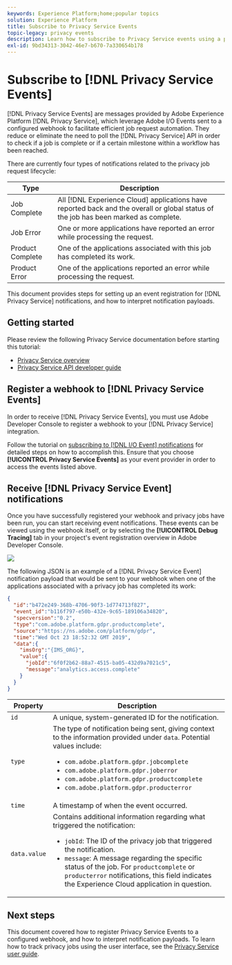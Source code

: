 ```yaml
---
keywords: Experience Platform;home;popular topics
solution: Experience Platform
title: Subscribe to Privacy Service Events
topic-legacy: privacy events
description: Learn how to subscribe to Privacy Service events using a preconfigured webhook.
exl-id: 9bd34313-3042-46e7-b670-7a330654b178
---
```

# Subscribe to [!DNL Privacy Service Events]

[!DNL Privacy Service Events] are messages provided by Adobe Experience Platform [!DNL Privacy Service], which leverage Adobe I/O Events sent to a configured webhook to facilitate efficient job request automation. They reduce or eliminate the need to poll the [!DNL Privacy Service] API in order to check if a job is complete or if a certain milestone within a workflow has been reached.

There are currently four types of notifications related to the privacy job request lifecycle:

| Type | Description |
| --- | --- |
| Job Complete | All [!DNL Experience Cloud] applications have reported back and the overall or global status of the job has been marked as complete. |
| Job Error | One or more applications have reported an error while processing the request. |
| Product Complete | One of the applications associated with this job has completed its work. |
| Product Error | One of the applications reported an error while processing the request. |

This document provides steps for setting up an event registration for [!DNL Privacy Service] notifications, and how to interpret notification payloads.

## Getting started

Please review the following Privacy Service documentation before starting this tutorial:

* [Privacy Service overview](./home.md)
* [Privacy Service API developer guide](./api/getting-started.md)

## Register a webhook to [!DNL Privacy Service Events]

In order to receive [!DNL Privacy Service Events], you must use Adobe Developer Console to register a webhook to your [!DNL Privacy Service] integration.

Follow the tutorial on [subscribing to [!DNL I/O Event] notifications](../observability/alerts/subscribe.md) for detailed steps on how to accomplish this. Ensure that you choose **[!UICONTROL Privacy Service Events]** as your event provider in order to access the events listed above.

## Receive [!DNL Privacy Service Event] notifications

Once you have successfully registered your webhook and privacy jobs have been run, you can start receiving event notifications. These events can be viewed using the webhook itself, or by selecting the **[!UICONTROL Debug Tracing]** tab in your project's event registration overview in Adobe Developer Console.

![](images/privacy-events/debug-tracing.png)

The following JSON is an example of a [!DNL Privacy Service Event] notification payload that would be sent to your webhook when one of the applications associated with a privacy job has completed its work:

```json
{
  "id":"b472e249-368b-4706-90f3-1d774713f827",
  "event_id":"b116f797-e50b-432e-9c65-189106a34820",
  "specversion":"0.2",
  "type":"com.adobe.platform.gdpr.productcomplete",
  "source":"https://ns.adobe.com/platform/gdpr",
  "time":"Wed Oct 23 18:52:32 GMT 2019",
  "data":{
    "imsOrg":"{IMS_ORG}",
    "value":{
      "jobId":"6f0f2b62-88a7-4515-ba05-432d9a7021c5",
      "message":"analytics.access.complete"
    }
  }
}
```

| Property | Description |
| --- | --- |
| `id` | A unique, system-generated ID for the notification. |
| `type` | The type of notification being sent, giving context to the information provided under `data`. Potential values include: <ul><li>`com.adobe.platform.gdpr.jobcomplete`</li><li>`com.adobe.platform.gdpr.joberror`</li><li>`com.adobe.platform.gdpr.productcomplete`</li><li>`com.adobe.platform.gdpr.producterror`</li></ul> |
| `time` | A timestamp of when the event occurred. |
| `data.value` | Contains additional information regarding what triggered the notification: <ul><li>`jobId`: The ID of the privacy job that triggered the notification.</li><li>`message`: A message regarding the specific status of the job. For `productcomplete` or `producterror` notifications, this field indicates the Experience Cloud application in question.</li></ul> |

## Next steps

This document covered how to register Privacy Service Events to a configured webhook, and how to interpret notification payloads. To learn how to track privacy jobs using the user interface, see the [Privacy Service user guide](./ui/user-guide.md).
